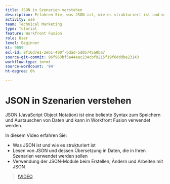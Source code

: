 ```yaml
---
title: JSON in Szenarien verstehen
description: Erfahren Sie, was JSON ist, wie es strukturiert ist und wie es in Daten übersetzt wird, die in Ihren Szenarien verwendet werden können in [!DNL Adobe Workfront Fusion].
activity: use
team: Technical Marketing
type: Tutorial
feature: Workfront Fusion
role: User
level: Beginner
kt: 9059
exl-id: 8f16d7e1-2eb1-400f-bdad-5d05745a0ba7
source-git-commit: 96f963bf5a44eac234cbf9215f19f6dddbe23143
workflow-type: tm+mt
source-wordcount: '94'
ht-degree: 0%

---
```


# JSON in Szenarien verstehen

JSON (JavaScript Object Notation) ist eine beliebte Syntax zum Speichern und Austauschen von Daten und kann in Workfront Fusion verwendet werden.

In diesem Video erfahren Sie:

* Was JSON ist und wie es strukturiert ist
* Lesen von JSON und dessen Übersetzung in Daten, die in Ihren Szenarien verwendet werden sollen
* Verwendung der JSON-Module beim Erstellen, Ändern und Arbeiten mit JSON

>[!VIDEO](https://video.tv.adobe.com/v/335300/?quality=12)
